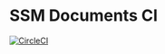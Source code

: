 # SSM Documents CI

[![CircleCI](https://circleci.com/gh/marcy-terui/ssm-documents-ci.svg?style=svg)](https://circleci.com/gh/marcy-terui/ssm-documents-ci)
